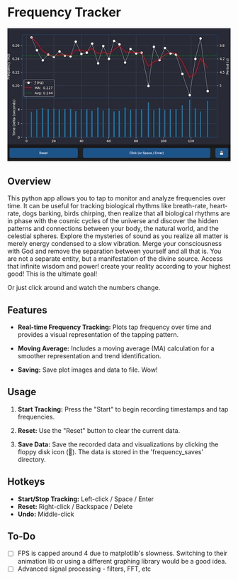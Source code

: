 # Frequency Tracker

![Frequency Tracker](screenshot.jpg)

## Overview

This python app allows you to tap to monitor and analyze frequencies over time. It can be useful for tracking biological rhythms like breath-rate, heart-rate, dogs barking, birds chirping, then realize that all biological rhythms are in phase with the cosmic cycles of the universe and discover the hidden patterns and connections between your body, the natural world, and the celestial spheres. Explore the mysteries of sound as you realize all matter is merely energy condensed to a slow vibration. Merge your consciousness with God and remove the separation between yourself and all that is. You are not a separate entity, but a manifestation of the divine source. Access that infinite wisdom and power! create your reality according to your highest good! This is the ultimate goal!  

Or just click around and watch the numbers change.

## Features

- **Real-time Frequency Tracking:** Plots tap frequency over time and provides a visual representation of the tapping pattern.

- **Moving Average:** Includes a moving average (MA) calculation for a smoother representation and trend identification. 

- **Saving:** Save plot images and data to file. Wow!

## Usage

1. **Start Tracking:** Press the "Start" to begin recording timestamps and tap frequencies.

2. **Reset:** Use the "Reset" button to clear the current data.

3. **Save Data:** Save the recorded data and visualizations by clicking the floppy disk icon (💾). The data is stored in the 'frequency_saves' directory.


## Hotkeys

- **Start/Stop Tracking:** Left-click / Space / Enter
- **Reset:** Right-click / Backspace / Delete
- **Undo:** Middle-click

## To-Do

- [ ] FPS is capped around 4 due to matplotlib's slowness. Switching to their animation lib or using a different graphing library would be a good idea.
- [ ] Advanced signal processing - filters, FFT, etc